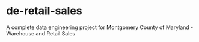# de-retail-sales
A complete data engineering project for Montgomery County of Maryland - Warehouse and Retail Sales
